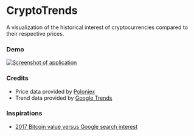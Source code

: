 # CryptoTrends

A visualization of the historical interest of cryptocurrencies compared to their respective prices.

### Demo

[![Screenshot of application](https://i.imgur.com/fpXaq8E.png)](https://cryptotrends.netlify.com/)

### Credits

- Price data provided by [Poloniex](https://www.poloniex.com/)
- Trend data provided by [Google Trends](https://trends.google.com/trends/)

### Inspirations

- [2017 Bitcoin value versus Google search interest](https://www.reddit.com/r/dataisbeautiful/comments/7ldxy7/2017_bitcoin_value_versus_google_search_interest/)
